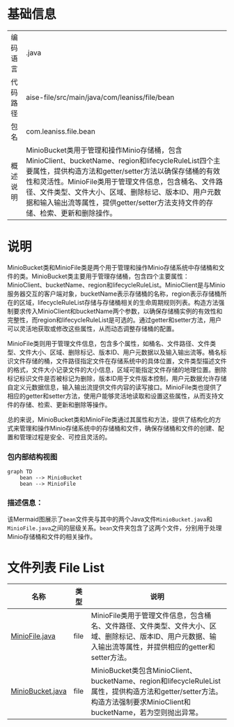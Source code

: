 # 基础信息

|      |      |
|------|------|
| 编码语言 | .java |
| 代码路径 | aise-file/src/main/java/com/leaniss/file/bean |
| 包名 | com.leaniss.file.bean |
| 概述说明 | MinioBucket类用于管理和操作Minio存储桶，包含MinioClient、bucketName、region和lifecycleRuleList四个主要属性，提供构造方法和getter/setter方法以确保存储桶的有效性和灵活性。MinioFile类用于管理文件信息，包含桶名、文件路径、文件类型、文件大小、区域、删除标记、版本ID、用户元数据和输入输出流等属性，提供getter/setter方法支持文件的存储、检索、更新和删除操作。 |

# 说明

MinioBucket类和MinioFile类是两个用于管理和操作Minio存储系统中存储桶和文件的类。MinioBucket类主要用于管理存储桶，包含四个主要属性：MinioClient、bucketName、region和lifecycleRuleList。MinioClient是与Minio服务器交互的客户端对象，bucketName表示存储桶的名称，region表示存储桶所在的区域，lifecycleRuleList存储与存储桶相关的生命周期规则列表。构造方法强制要求传入MinioClient和bucketName两个参数，以确保存储桶实例的有效性和完整性，而region和lifecycleRuleList是可选的。通过getter和setter方法，用户可以灵活地获取或修改这些属性，从而动态调整存储桶的配置。

MinioFile类则用于管理文件信息，包含多个属性，如桶名、文件路径、文件类型、文件大小、区域、删除标记、版本ID、用户元数据以及输入输出流等。桶名标识文件存储的桶，文件路径指定文件在存储系统中的具体位置，文件类型描述文件的格式，文件大小记录文件的大小信息，区域可能指定文件存储的地理位置。删除标记标识文件是否被标记为删除，版本ID用于文件版本控制，用户元数据允许存储自定义元数据信息，输入输出流提供文件内容的读写接口。MinioFile类也提供了相应的getter和setter方法，使用户能够灵活地读取和设置这些属性，从而支持文件的存储、检索、更新和删除等操作。

总的来说，MinioBucket类和MinioFile类通过其属性和方法，提供了结构化的方式来管理和操作Minio存储系统中的存储桶和文件，确保存储桶和文件的创建、配置和管理过程是安全、可控且灵活的。


### 包内部结构视图

```mermaid
graph TD
    bean --> MinioBucket
    bean --> MinioFile
```

### 描述信息：
该Mermaid图展示了`bean`文件夹与其中的两个Java文件`MinioBucket.java`和`MinioFile.java`之间的层级关系。`bean`文件夹包含了这两个文件，分别用于处理Minio存储桶和文件的相关操作。

# 文件列表 File List

| 名称   | 类型  | 说明 |
|-------|------|-------------|
| [MinioFile.java](MinioFile.md) | file | MinioFile类用于管理文件信息，包含桶名、文件路径、文件类型、文件大小、区域、删除标记、版本ID、用户元数据、输入输出流等属性，并提供相应的getter和setter方法。 |
| [MinioBucket.java](MinioBucket.md) | file | MinioBucket类包含MinioClient、bucketName、region和lifecycleRuleList属性，提供构造方法和getter/setter方法。构造方法强制要求MinioClient和bucketName，若为空则抛出异常。 |


